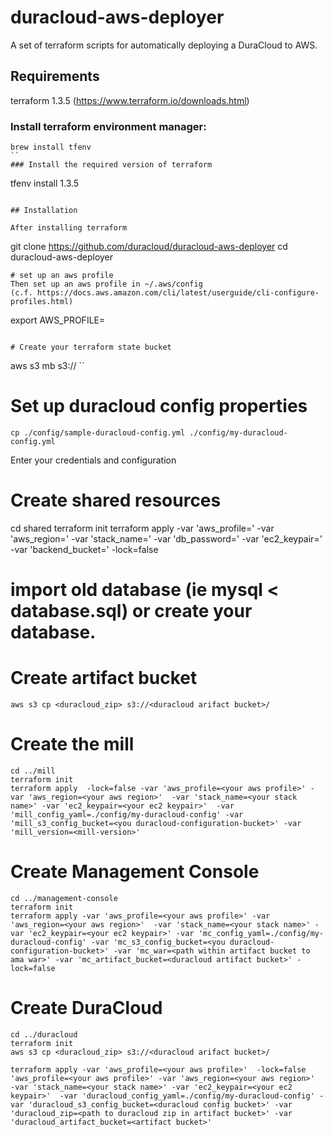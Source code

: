 # duracloud-aws-deployer
A set of terraform scripts for automatically deploying a DuraCloud to AWS.

## Requirements
terraform 1.3.5 (https://www.terraform.io/downloads.html)

### Install terraform environment manager:
```
brew install tfenv
``
### Install the required version of terraform
```
tfenv install 1.3.5
```

## Installation

After installing terraform 
```
git clone https://github.com/duracloud/duracloud-aws-deployer
cd duracloud-aws-deployer
```
# set up an aws profile
Then set up an aws profile in ~/.aws/config
(c.f. https://docs.aws.amazon.com/cli/latest/userguide/cli-configure-profiles.html)
```
export AWS_PROFILE=<your aws profile>
```

# Create your terraform state bucket
```
aws s3 mb s3://<terraform-state-bucket>
``
# Set up duracloud config properties
```
cp ./config/sample-duracloud-config.yml ./config/my-duracloud-config.yml
```
Enter your credentials and configuration


# Create shared resources
cd shared
terraform init
terraform apply -var 'aws_profile=<your aws profile>' -var 'aws_region=<your aws region>'  -var 'stack_name=<your stack name>' -var 'db_password=<your db password>' -var 'ec2_keypair=<your ec2 keypair>' -var 'backend_bucket=<your terraform state bucket>' -lock=false

# import old database (ie mysql < database.sql) or create your database.


# Create artifact bucket 
```
aws s3 cp <duracloud_zip> s3://<duracloud arifact bucket>/
```
# Create the mill
```
cd ../mill
terraform init
terraform apply  -lock=false -var 'aws_profile=<your aws profile>' -var 'aws_region=<your aws region>'  -var 'stack_name=<your stack name>' -var 'ec2_keypair=<your ec2 keypair>'  -var 'mill_config_yaml=./config/my-duracloud-config' -var 'mill_s3_config_bucket=<you duracloud-configuration-bucket>' -var 'mill_version=<mill-version>'
```

# Create Management Console
```
cd ../management-console
terraform init
terraform apply -var 'aws_profile=<your aws profile>' -var 'aws_region=<your aws region>'  -var 'stack_name=<your stack name>' -var 'ec2_keypair=<your ec2 keypair>' -var 'mc_config_yaml=./config/my-duracloud-config' -var 'mc_s3_config_bucket=<you duracloud-configuration-bucket>' -var 'mc_war=<path within artifact bucket to ama war>' -var 'mc_artifact_bucket=<duracloud artifact bucket>' -lock=false
```


# Create DuraCloud
```
cd ../duracloud
terraform init
aws s3 cp <duracloud_zip> s3://<duracloud arifact bucket>/

terraform apply -var 'aws_profile=<your aws profile>'  -lock=false  'aws_profile=<your aws profile>' -var 'aws_region=<your aws region>'  -var 'stack_name=<your stack name>' -var 'ec2_keypair=<your ec2 keypair>'  -var 'duracloud_config_yaml=./config/my-duracloud-config' -var 'duracloud_s3_config_bucket=<duracloud config bucket>' -var 'duracloud_zip=<path to duracloud zip in artifact bucket>' -var 'duracloud_artifact_bucket=<artifact bucket>'
```

